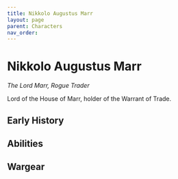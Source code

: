 ```yaml
---
title: Nikkolo Augustus Marr
layout: page
parent: Characters
nav_order: 
---
```

# Nikkolo Augustus Marr
*The Lord Marr, Rogue Trader*  

Lord of the House of Marr, holder of the Warrant of Trade.

## Early History


## Abilities


## Wargear

